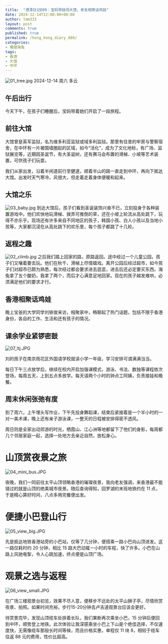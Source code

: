 ```yaml
---
title:  "港漂日记D89：宝妈带娃闯大馆，老友相聚话鸡娃"
date: 2024-12-14T12:00:00+08:00
author: lmm333
layout: post
comments: true
published: true
permalink: /hong_kong_diary_d89/
categories:
- 珊瑚海兔
tags:
- 香港
- 大馆
- 中环
---
```

![01_tree.jpg](../images/2024/2024-12-14-hong_kong_diary_d89/01_tree.jpg)
2024-12-14 周六 多云

## 午后出行
今天下午，在孩子们睡醒后，宝妈带着她们开启了一段旅程。
<!--more-->

## 前往大馆
大馆曾是英军监狱，名为维多利亚监狱或域多利监狱。那里有往昔的牢房与警察宿舍，在中环有一片被围墙圈起的区域，如今“活化”，成为了文化地标，有广场、监狱展览等，近期因圣诞节，有大圣诞树，还有赛马会布置的滑梯、小坡等艺术装置，可供孩子们玩耍。

我们从家出发，沿着半闲道前行至健道，顺着半山的路一直走到中环，再向下抵达大馆。出发时天气寒冷，风很大，但走着走着身体便暖和起来。

## 大馆之乐
![03_baby.jpg](../images/2024/2024-12-14-hong_kong_diary_d89/03_baby.jpg)
到达大馆后，孩子们看到圣诞装饰兴奋不已，立刻投身于各种装置游戏中。他们欢快地玩滑梯、拨弄可推倒的草，还在小坡上轮流从高处跳下，玩得不亦乐乎。现场还有许多来自不同地区的孩子，韩国小孩、白人小孩以及当地小孩等，大家都沉浸在从高处跳下的欢乐里，每个孩子都跳了十几轮。

## 返程之趣
![02_climb.jpg](../images/2024/2024-12-14-hong_kong_diary_d89/02_climb.jpg)
之后我们踏上回家的路，原路返回。途中经过一个儿童公园，孩子们又嚷着要去玩。他们在秋千、滑梯上尽情嬉戏。离开公园后经过超市，如今孩子们对超市已颇为熟悉，每次经过都会要求进去逛逛，进去后还必定要买东西。海兔拿了五个酸奶，我拿了两个，而后才心满意足地回家。现在的孩子越发难哄，必须满足他们的要求才行。 

## 香港相聚话鸡娃
晚上宝爸的大学同学刘铁俊来访，相聚家中，畅聊起了热门话题，包括不限于香港身份，各自的工作、生活和还有孩子的情况。

## 课余学业紧锣密鼓
![07_ltj.JPG](../images/2024/2024-12-14-hong_kong_diary_d89/07_ltj.JPG)

刘的孩子在南京雨花区外国语学校就读小学一年级，学习安排可谓满满当当。

每日下午三点放学后，继续在校内开启加强课模式，游泳、书法、数独等课程依次登场，每周五天，上到五点多放学。每天请两个小时的钟点工阿姨，负责接娃和晚餐。

## 周末休闲张弛有度
到了周六，上午埋头写作业，下午先投身舞蹈课，结束后紧接着是一个半小时的一对一美术课，晚上还有亲子游泳课，一整天的日程被安排得密不透风。

周日则是全家出动郊游的时光，栖霞山、江心洲等地都留下了他们的身影，每周都几个邻居家庭一起，选择一处地方去亲近自然，放松身心。

# 山顶赏夜景之旅
![04_mini_bus.JPG](../images/2024/2024-12-14-hong_kong_diary_d89/04_mini_bus.JPG)

夜晚，我们一同前往太平山顶领略香港的璀璨夜景，我向老友强调，来香港最不能错过的就是山顶的绝美城市夜景。随后查询得知，回罗湖的末班地铁约在 11 点，于是精心算好时间，八点多用完餐便出发。

# 便捷小巴登山行
![05_view_big.JPG](../images/2024/2024-12-14-hong_kong_diary_d89/05_view_big.JPG)

先是抵达地铁香港站旁的小巴站，仅等了几分钟，便搭乘一路小巴向山顶进发。这一路仅耗时约 20 分钟，相比 15 路大巴动辄一小时的车程，快了许多。小巴在山路上风驰电掣，令人心跳加速，终点便是山顶广场。

# 观景之选与返程
![06_view_small.JPG](../images/2024/2024-12-14-hong_kong_diary_d89/06_view_small.JPG)

在广场三楼观景台初览，效果不尽人意，便移步不远处的太平山狮子亭，尽情欣赏夜景、拍照。如果时间充裕，步行15-20分钟去卢吉道观景台应该会更好。

待赏景完毕，发现山顶缆车处排着长队，我们果断再次乘坐小巴，15 分钟后便回到中环，顺势登上地铁。此次体验让我深感乘坐小巴上下山是个绝佳选择，不仅速度快，无需像缆车那般长时间等候，而且价格实惠，单程仅 11 块 8，相较于缆车往返 88 元的费用，性价比超高。 